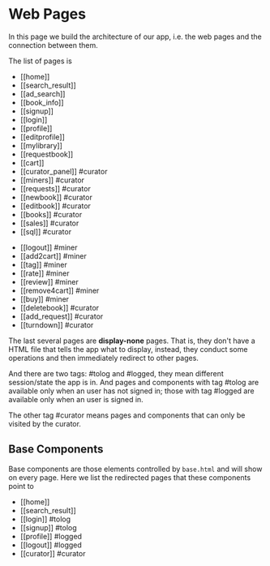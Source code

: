 # Web Pages

In this page we build the architecture of our app, i.e. the web pages and the connection between them.

The list of pages is

* [[home]]
* [[search_result]]
* [[ad_search]]
* [[book_info]]
* [[signup]]
* [[login]]
* [[profile]]
* [[editprofile]]
* [[mylibrary]]
* [[requestbook]]
* [[cart]]
* [[curator_panel]] #curator
* [[miners]] #curator
* [[requests]] #curator 
* [[newbook]] #curator 
* [[editbook]] #curator 
* [[books]] #curator
* [[sales]] #curator
* [[sql]] #curator

<!-- display-none pages -->

* [[logout]] #miner
* [[add2cart]] #miner
* [[tag]] #miner
* [[rate]] #miner
* [[review]] #miner
* [[remove4cart]] #miner
* [[buy]] #miner
* [[deletebook]] #curator 
* [[add_request]] #curator 
* [[turndown]] #curator 

The last several pages are **display-none** pages. That is, they don't have a HTML file that tells the app what to display, instead, they conduct some operations and then immediately redirect to other pages.

And there are two tags: #tolog and #logged, they mean different session/state the app is in. And pages and components with tag #tolog are available only when an user has not signed in; those with tag #logged are available only when an user is signed in.

The other tag #curator means pages and components that can only be visited by the curator.

## Base Components

Base components are those elements controlled by `base.html` and will show on every page. Here we list the redirected pages that these components point to

* [[home]]
* [[search_result]]
* [[login]] #tolog
* [[signup]] #tolog 
* [[profile]] #logged
* [[logout]] #logged
* [[curator]] #curator 